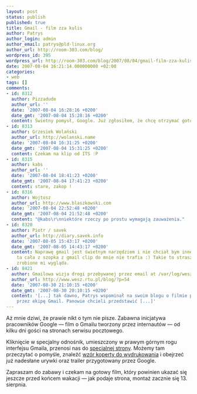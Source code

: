 ```yaml
---
layout: post
status: publish
published: true
title: Gmail - film zza kulis
author: Patrys
author_login: admin
author_email: patrys@pld-linux.org
author_url: http://room-303.com/blog/
wordpress_id: 395
wordpress_url: http://room-303.com/blog/2007/08/04/gmail-film-zza-kulis/
date: 2007-08-04 16:21:14.000000000 +02:00
categories:
- web
tags: []
comments:
- id: 8312
  author: Pizzadude
  author_url: ''
  date: '2007-08-04 16:28:16 +0200'
  date_gmt: '2007-08-04 15:28:16 +0200'
  content: Świetny pomysł, Google. Już zgłosiłem, że chcę otrzymać gotowy film. ;)
- id: 8313
  author: Grzesiek Wolański
  author_url: http://wolanski.name
  date: '2007-08-04 16:31:25 +0200'
  date_gmt: '2007-08-04 15:31:25 +0200'
  content: Czekam na klip od ITS :P
- id: 8315
  author: kabs
  author_url: ''
  date: '2007-08-04 18:41:23 +0200'
  date_gmt: '2007-08-04 17:41:23 +0200'
  content: stare, zakop !
- id: 8316
  author: Wojtosz
  author_url: http://www.blaszkowski.com
  date: '2007-08-04 22:52:48 +0200'
  date_gmt: '2007-08-04 21:52:48 +0200'
  content: "@kabs\r\nniektóre rzeczy po prostu wymagają zauważenia."
- id: 8320
  author: Piotr / savek
  author_url: http://diary.savek.info
  date: '2007-08-05 15:43:17 +0200'
  date_gmt: '2007-08-05 14:43:17 +0200'
  content: Naprawę gmail jest świetnym narzędziem i nie chciał bym innej poczty, ale
    ta cała z szopka z gmail clip do mnie nie trafia :) Takie to strasznie na siłę
    zrobione mi wygląda.
- id: 8421
  author: Gmailowa wizja drogi przebywanej przez email at /var/log/wesz.log
  author_url: http://www.wesz.rtu.pl/blog/?p=54
  date: '2007-08-30 21:10:15 +0200'
  date_gmt: '2007-08-30 20:10:15 +0200'
  content: '[...] tak dawno, Patrys wspominał na swoim blogu o filmie przygotowywanym
    przez ekipę Gmail. Panowie chcieli przedstawić [...]'
---
```

<p>Aż mnie dziwi, że prawie nikt o tym nie pisze. Zabawna inicjatywa pracowników Google — film o Gmailu tworzony przez internautów — od kilku dni gości na stronach serwisu pocztowego.</p>

<p class="strip"><object type="application/x-shockwave-flash" data="http://www.youtube.com/v/VfDW7qAdFGk&amp;rel=1" height="350" width="425"><param name="movie" value="http://www.youtube.com/v/VfDW7qAdFGk&amp;rel=1"></param></object></p>

<p>Kliknięcie w specjalny odnośnik, umieszczony w prawym górnym rogu interfejsu Gmaila, przenosi nas do <a href="http://mail.google.com/mail/help/intl/pl/gmail_video.html">specjalnej strony</a>. Możemy tam przeczytać o pomyśle, znaleźć <a href="http://mail.google.com/mail/help/gmail_envelope.pdf">wzór koperty do wydrukowania</a> i obejrzeć już nadesłane urywki oraz trailer przygotowany przez Google.</p>

<p>Zapraszam do zabawy i czekam na gotowy film, który powinien ukazać się jeszcze przed końcem wakacji — jak podaje strona, montaż zacznie się 13. sierpnia.</p>
